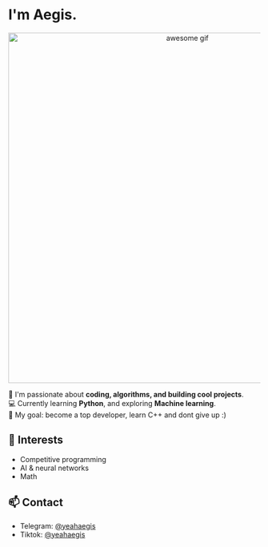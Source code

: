 # I'm Aegis.

<p align="center">
  <img src="https://i.pinimg.com/originals/35/33/cf/3533cf75fe2ec00bd66fe4f71359f0f9.gif" alt="awesome gif" height="700"/>
</p>

🎯 I'm passionate about **coding, algorithms, and building cool projects**.  
💻 Currently learning **Python**, and exploring **Machine learning**.  
🚀 My goal: become a top developer, learn C++ and dont give up :)

## 🧠 Interests
- Competitive programming
- AI & neural networks 
- Math

## 📫 Contact
- Telegram: [@yeahaegis](https://t.me/avvome)
- Tiktok: [@yeahaegis](https://www.tiktok.com/@whatismystylebro)
